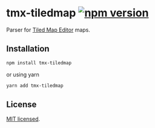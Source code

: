 # tmx-tiledmap [![npm version](https://badge.fury.io/js/tmx-tiledmap.svg)](//npmjs.com/package/tmx-tiledmap)

Parser for [Tiled Map Editor](http://www.mapeditor.org/) maps.

## Installation

```sh
npm install tmx-tiledmap
```

or using yarn

```sh
yarn add tmx-tiledmap
```

## License

[MIT licensed](./LICENSE).
